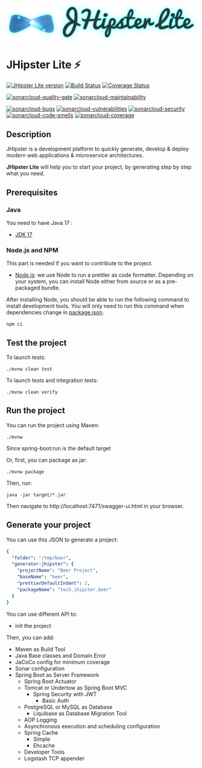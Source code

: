 [![Logo JHipster Lite][jhipster-image]][jhipster-url]

# JHipster Lite ⚡

[![JHipster Lite version][jhipster-lite-release-version]][jhipster-lite-release-url]
[![Build Status][github-actions-jhlite-image]][github-actions-url]
[![Coverage Status][codecov-image]][codecov-url]

[![sonarcloud-quality-gate][sonarcloud-quality-gate]][sonarcloud-url]
[![sonarcloud-maintainability][sonarcloud-maintainability]][sonarcloud-url]

[![sonarcloud-bugs][sonarcloud-bugs]][sonarcloud-url]
[![sonarcloud-vulnerabilities][sonarcloud-vulnerabilities]][sonarcloud-url]
[![sonarcloud-security][sonarcloud-security]][sonarcloud-url]
[![sonarcloud-code-smells][sonarcloud-code-smells]][sonarcloud-url]
[![sonarcloud-coverage][sonarcloud-coverage]][sonarcloud-url]

## Description

JHipster is a development platform to quickly generate, develop & deploy modern web applications & microservice architectures.

**JHipster Lite** will help you to start your project, by generating step by step what you need.

## Prerequisites

### Java

You need to have Java 17 :

- [JDK 17](https://openjdk.java.net/projects/jdk/17/)

### Node.js and NPM

This part is needed if you want to contribute to the project.

- [Node.js](https://nodejs.org/): we use Node to run a prettier as code formatter.
  Depending on your system, you can install Node either from source or as a pre-packaged bundle.

After installing Node, you should be able to run the following command to install development tools.
You will only need to run this command when dependencies change in [package.json](package.json).

```
npm ci
```

## Test the project

To launch tests:

```
./mvnw clean test
```

To launch tests and integration tests:

```
./mvnw clean verify
```

## Run the project

You can run the project using Maven:

```
./mvnw
```

Since spring-boot:run is the default target

Or, first, you can package as jar:

```
./mvnw package
```

Then, run:

```
java -jar target/*.jar
```

Then navigate to http://localhost:7471/swagger-ui.html in your browser.

## Generate your project

You can use this JSON to generate a project:

<!-- prettier-ignore-start -->
```yaml
{
  "folder": "/tmp/beer",
  "generator-jhipster": {
    "projectName": "Beer Project",
    "baseName": "beer",
    "prettierDefaultIndent": 2,
    "packageName": "tech.jhipster.beer"
  }
}
```
<!-- prettier-ignore-end -->

You can use different API to:

- init the project

Then, you can add:

- Maven as Build Tool
- Java Base classes and Domain Error
- JaCoCo config for minimum coverage
- Sonar configuration
- Spring Boot as Server Framework
  - Spring Boot Actuator
  - Tomcat or Undertow as Spring Boot MVC
    - Spring Security with JWT
      - Basic Auth
  - PostgreSQL or MySQL as Database
    - Liquibase as Database Migration Tool
  - AOP Logging
  - Asynchronous execution and scheduling configuration
  - Spring Cache
    - Simple
    - Ehcache
  - Developer Tools
  - Logstash TCP appender

[jhipster-lite-release-version]: https://img.shields.io/github/v/release/jhipster/jhipster-lite
[jhipster-lite-release-url]: https://github.com/jhipster/jhipster-lite/releases
[github-actions-jhlite-image]: https://github.com/jhipster/jhipster-lite/workflows/build/badge.svg
[github-actions-url]: https://github.com/jhipster/jhipster-lite/actions
[codecov-image]: https://codecov.io/gh/jhipster/jhipster-lite/branch/main/graph/badge.svg
[codecov-url]: https://codecov.io/gh/jhipster/jhipster-lite
[jhipster-image]: https://raw.githubusercontent.com/jhipster/jhipster-artwork/main/logos/lite/JHipster-Lite-neon-blue.png
[jhipster-url]: https://www.jhipster.tech/
[sonarcloud-url]: https://sonarcloud.io/project/overview?id=jhipster_jhipster-lite
[sonarcloud-quality-gate]: https://sonarcloud.io/api/project_badges/measure?project=jhipster_jhipster-lite&metric=alert_status
[sonarcloud-maintainability]: https://sonarcloud.io/api/project_badges/measure?project=jhipster_jhipster-lite&metric=sqale_rating
[sonarcloud-bugs]: https://sonarcloud.io/api/project_badges/measure?project=jhipster_jhipster-lite&metric=bugs
[sonarcloud-vulnerabilities]: https://sonarcloud.io/api/project_badges/measure?project=jhipster_jhipster-lite&metric=vulnerabilities
[sonarcloud-security]: https://sonarcloud.io/api/project_badges/measure?project=jhipster_jhipster-lite&metric=security_rating
[sonarcloud-code-smells]: https://sonarcloud.io/api/project_badges/measure?project=jhipster_jhipster-lite&metric=code_smells
[sonarcloud-coverage]: https://sonarcloud.io/api/project_badges/measure?project=jhipster_jhipster-lite&metric=coverage

<!-- jhipster-needle-readme -->
